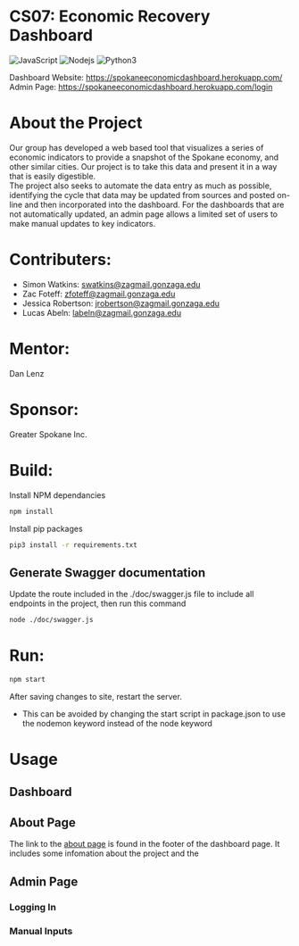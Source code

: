 CS07: Economic Recovery Dashboard
==========
![JavaScript](https://img.shields.io/badge/-JavaScript-black?style=flat&logo=javascript)
![Nodejs](https://img.shields.io/badge/-Node.js-black?style=flat&logo=Node.js)
![Python3](https://img.shields.io/badge/Python-3776AB?style=flat&logo=python&logoColor=white)

Dashboard Website: https://spokaneeconomicdashboard.herokuapp.com/  
Admin Page: https://spokaneeconomicdashboard.herokuapp.com/login

# About the Project
Our group has developed a web based tool that visualizes a series of economic indicators to provide a snapshot of the Spokane economy, and other similar cities. Our project is to take this data and present it in a way that is easily digestible.  
The project also seeks to automate the data entry as much as possible, identifying the cycle that data may be updated from sources and posted on-line and then incorporated into the dashboard. For the dashboards that are not automatically updated, an admin page allows a limited set of users to make manual updates to key indicators. 

# Contributers:
* Simon Watkins: swatkins@zagmail.gonzaga.edu
* Zac Foteff: zfoteff@zagmail.gonzaga.edu
* Jessica Robertson: jrobertson@zagmail.gonzaga.edu
* Lucas Abeln: labeln@zagmail.gonzaga.edu

# Mentor:
Dan Lenz

# Sponsor:
Greater Spokane Inc.

# Build:
Install NPM dependancies
```bash
npm install
```

Install pip packages
```bash
pip3 install -r requirements.txt
```

## Generate Swagger documentation
Update the route included in the ./doc/swagger.js file to include all endpoints in the project, then run this command
```bash
node ./doc/swagger.js
```

# Run: 
```bash
npm start
```
After saving changes to site, restart the server.

* This can be avoided by changing the start script in package.json to use 
the nodemon keyword instead of the node keyword

# Usage


## Dashboard

## About Page
The link to the [about page](https://spokaneeconomicdashboard.herokuapp.com/about) is found in the footer of the dashboard page. It includes some infomation about the project and the 

## Admin Page

### Logging In 

### Manual Inputs